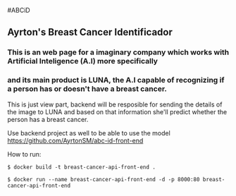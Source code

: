 #ABCiD
## Ayrton's Breast Cancer Identificador 
### This is an web page for a imaginary company which works with Artificial Inteligence (A.I) more specifically 
### and its main product is LUNA, the A.I capable of recognizing if a person has or doesn't have a breast cancer. 

This is just view part, backend will be resposible for sending the details of the image to LUNA and based on that information
she'll predict whether the person has a breast cancer.

Use backend project as well to be able to use the model 
https://github.com/AyrtonSM/abc-id-front-end

How to run: 

`$ docker build -t breast-cancer-api-front-end .` 

`$ docker run --name breast-cancer-api-front-end -d -p 8000:80 breast-cancer-api-front-end`
